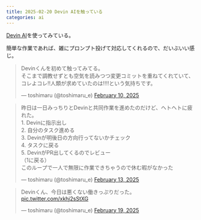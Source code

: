 ```yaml
---
title: 2025-02-20 Devin AIを触っている
categories: ai
---
```


[Devin AI](https://devin.ai/)を使ってみている。

簡単な作業であれば、雑にプロンプト投げて対応してくれるので、だいぶいい感じ。

<blockquote class="twitter-tweet"><p lang="ja" dir="ltr">Devinくんを初めて触ってみてる。<br>そこまで調教せずとも空気を読みつつ変更コミットを重ねてくれていて、コレよコレ!!人類が求めていたのは!!!!という気持ちです。</p>&mdash; toshimaru (@toshimaru_e) <a href="https://twitter.com/toshimaru_e/status/1888864066019774892?ref_src=twsrc%5Etfw">February 10, 2025</a></blockquote> <script async src="https://platform.twitter.com/widgets.js" charset="utf-8"></script>

<blockquote class="twitter-tweet"><p lang="ja" dir="ltr">昨日は一日みっちりとDevinと共同作業を進めたのだけど、ヘトヘトに疲れた。<br>1. Devinに指示出し<br>2. 自分のタスク進める<br>3. Devinが明後日の方向行ってないかチェック<br>4. タスクに戻る<br>5. DevinがPR出してくるのでレビュー<br>（1に戻る）<br>このループで一人で無限に作業できちゃうので休む暇がなかった</p>&mdash; toshimaru (@toshimaru_e) <a href="https://twitter.com/toshimaru_e/status/1889831605751198115?ref_src=twsrc%5Etfw">February 13, 2025</a></blockquote> <script async src="https://platform.twitter.com/widgets.js" charset="utf-8"></script>

<blockquote class="twitter-tweet"><p lang="ja" dir="ltr">Devinくん、今日は悪くない働きっぷりだった。 <a href="https://t.co/xkhj2sStXG">pic.twitter.com/xkhj2sStXG</a></p>&mdash; toshimaru (@toshimaru_e) <a href="https://twitter.com/toshimaru_e/status/1892152079197835311?ref_src=twsrc%5Etfw">February 19, 2025</a></blockquote> <script async src="https://platform.twitter.com/widgets.js" charset="utf-8"></script>
